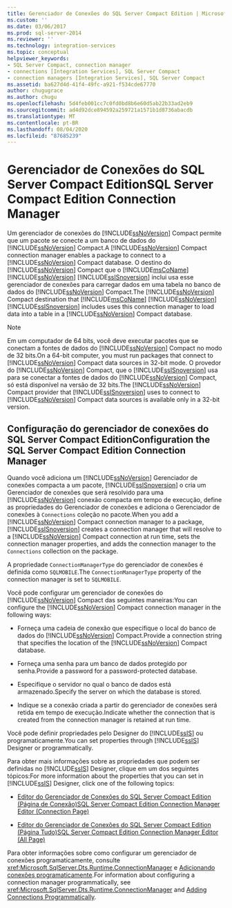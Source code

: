 ```yaml
---
title: Gerenciador de Conexões do SQL Server Compact Edition | Microsoft Docs
ms.custom: ''
ms.date: 03/06/2017
ms.prod: sql-server-2014
ms.reviewer: ''
ms.technology: integration-services
ms.topic: conceptual
helpviewer_keywords:
- SQL Server Compact, connection manager
- connections [Integration Services], SQL Server Compact
- connection managers [Integration Services], SQL Server Compact
ms.assetid: ba627d4d-41f4-49fc-a921-f534cde67770
author: chugugrace
ms.author: chugu
ms.openlocfilehash: 5d4feb001cc7c0fd0bd8b6e60d5ab22b33ad2eb9
ms.sourcegitcommit: ad4d92dce894592a259721a1571b1d8736abacdb
ms.translationtype: MT
ms.contentlocale: pt-BR
ms.lasthandoff: 08/04/2020
ms.locfileid: "87685239"
---
```

# <a name="sql-server-compact-edition-connection-manager"></a><span data-ttu-id="bc6c6-102">Gerenciador de Conexões do SQL Server Compact Edition</span><span class="sxs-lookup"><span data-stu-id="bc6c6-102">SQL Server Compact Edition Connection Manager</span></span>
  <span data-ttu-id="bc6c6-103">Um gerenciador de conexões do [!INCLUDE[ssNoVersion](../../includes/ssnoversion-md.md)] Compact permite que um pacote se conecte a um banco de dados do [!INCLUDE[ssNoVersion](../../includes/ssnoversion-md.md)] Compact.</span><span class="sxs-lookup"><span data-stu-id="bc6c6-103">A [!INCLUDE[ssNoVersion](../../includes/ssnoversion-md.md)] Compact connection manager enables a package to connect to a [!INCLUDE[ssNoVersion](../../includes/ssnoversion-md.md)] Compact database.</span></span> <span data-ttu-id="bc6c6-104">O destino do [!INCLUDE[ssNoVersion](../../includes/ssnoversion-md.md)] Compact que o [!INCLUDE[msCoName](../../includes/msconame-md.md)] [!INCLUDE[ssNoVersion](../../includes/ssnoversion-md.md)] [!INCLUDE[ssISnoversion](../../includes/ssisnoversion-md.md)] inclui usa esse gerenciador de conexões para carregar dados em uma tabela no banco de dados do [!INCLUDE[ssNoVersion](../../includes/ssnoversion-md.md)] Compact.</span><span class="sxs-lookup"><span data-stu-id="bc6c6-104">The [!INCLUDE[ssNoVersion](../../includes/ssnoversion-md.md)] Compact destination that [!INCLUDE[msCoName](../../includes/msconame-md.md)] [!INCLUDE[ssNoVersion](../../includes/ssnoversion-md.md)] [!INCLUDE[ssISnoversion](../../includes/ssisnoversion-md.md)] includes uses this connection manager to load data into a table in a [!INCLUDE[ssNoVersion](../../includes/ssnoversion-md.md)] Compact database.</span></span>  
  
> [!NOTE]  
>  <span data-ttu-id="bc6c6-105">Em um computador de 64 bits, você deve executar pacotes que se conectam a fontes de dados do [!INCLUDE[ssNoVersion](../../includes/ssnoversion-md.md)] Compact no modo de 32 bits.</span><span class="sxs-lookup"><span data-stu-id="bc6c6-105">On a 64-bit computer, you must run packages that connect to [!INCLUDE[ssNoVersion](../../includes/ssnoversion-md.md)] Compact data sources in 32-bit mode.</span></span> <span data-ttu-id="bc6c6-106">O provedor do [!INCLUDE[ssNoVersion](../../includes/ssnoversion-md.md)] Compact, que o [!INCLUDE[ssISnoversion](../../includes/ssisnoversion-md.md)] usa para se conectar a fontes de dados do [!INCLUDE[ssNoVersion](../../includes/ssnoversion-md.md)] Compact, só está disponível na versão de 32 bits.</span><span class="sxs-lookup"><span data-stu-id="bc6c6-106">The [!INCLUDE[ssNoVersion](../../includes/ssnoversion-md.md)] Compact provider that [!INCLUDE[ssISnoversion](../../includes/ssisnoversion-md.md)] uses to connect to [!INCLUDE[ssNoVersion](../../includes/ssnoversion-md.md)] Compact data sources is available only in a 32-bit version.</span></span>  
  
## <a name="configuration-the-sql-server-compact-edition-connection-manager"></a><span data-ttu-id="bc6c6-107">Configuração do gerenciador de conexões do SQL Server Compact Edition</span><span class="sxs-lookup"><span data-stu-id="bc6c6-107">Configuration the SQL Server Compact Edition Connection Manager</span></span>  
 <span data-ttu-id="bc6c6-108">Quando você adiciona um [!INCLUDE[ssNoVersion](../../includes/ssnoversion-md.md)] Gerenciador de conexões compacta a um pacote, [!INCLUDE[ssISnoversion](../../includes/ssisnoversion-md.md)] o cria um Gerenciador de conexões que será resolvido para uma [!INCLUDE[ssNoVersion](../../includes/ssnoversion-md.md)] conexão compacta em tempo de execução, define as propriedades do Gerenciador de conexões e adiciona o Gerenciador de conexões à `Connections` coleção no pacote.</span><span class="sxs-lookup"><span data-stu-id="bc6c6-108">When you add a [!INCLUDE[ssNoVersion](../../includes/ssnoversion-md.md)] Compact connection manager to a package, [!INCLUDE[ssISnoversion](../../includes/ssisnoversion-md.md)] creates a connection manager that will resolve to a [!INCLUDE[ssNoVersion](../../includes/ssnoversion-md.md)] Compact connection at run time, sets the connection manager properties, and adds the connection manager to the `Connections` collection on the package.</span></span>  
  
 <span data-ttu-id="bc6c6-109">A propriedade `ConnectionManagerType` do gerenciador de conexões é definida como `SQLMOBILE`.</span><span class="sxs-lookup"><span data-stu-id="bc6c6-109">The `ConnectionManagerType` property of the connection manager is set to `SQLMOBILE`.</span></span>  
  
 <span data-ttu-id="bc6c6-110">Você pode configurar um gerenciador de conexões do [!INCLUDE[ssNoVersion](../../includes/ssnoversion-md.md)] Compact das seguintes maneiras:</span><span class="sxs-lookup"><span data-stu-id="bc6c6-110">You can configure the [!INCLUDE[ssNoVersion](../../includes/ssnoversion-md.md)] Compact connection manager in the following ways:</span></span>  
  
-   <span data-ttu-id="bc6c6-111">Forneça uma cadeia de conexão que especifique o local do banco de dados do [!INCLUDE[ssNoVersion](../../includes/ssnoversion-md.md)] Compact.</span><span class="sxs-lookup"><span data-stu-id="bc6c6-111">Provide a connection string that specifies the location of the [!INCLUDE[ssNoVersion](../../includes/ssnoversion-md.md)] Compact database.</span></span>  
  
-   <span data-ttu-id="bc6c6-112">Forneça uma senha para um banco de dados protegido por senha.</span><span class="sxs-lookup"><span data-stu-id="bc6c6-112">Provide a password for a password-protected database.</span></span>  
  
-   <span data-ttu-id="bc6c6-113">Especifique o servidor no qual o banco de dados está armazenado.</span><span class="sxs-lookup"><span data-stu-id="bc6c6-113">Specify the server on which the database is stored.</span></span>  
  
-   <span data-ttu-id="bc6c6-114">Indique se a conexão criada a partir do gerenciador de conexões será retida em tempo de execução.</span><span class="sxs-lookup"><span data-stu-id="bc6c6-114">Indicate whether the connection that is created from the connection manager is retained at run time.</span></span>  
  
 <span data-ttu-id="bc6c6-115">Você pode definir propriedades pelo Designer do [!INCLUDE[ssIS](../../includes/ssis-md.md)] ou programaticamente.</span><span class="sxs-lookup"><span data-stu-id="bc6c6-115">You can set properties through [!INCLUDE[ssIS](../../includes/ssis-md.md)] Designer or programmatically.</span></span>  
  
 <span data-ttu-id="bc6c6-116">Para obter mais informações sobre as propriedades que podem ser definidas no [!INCLUDE[ssIS](../../includes/ssis-md.md)] Designer, clique em um dos seguintes tópicos:</span><span class="sxs-lookup"><span data-stu-id="bc6c6-116">For more information about the properties that you can set in [!INCLUDE[ssIS](../../includes/ssis-md.md)] Designer, click one of the following topics:</span></span>  
  
-   [<span data-ttu-id="bc6c6-117">Editor do Gerenciador de Conexões do SQL Server Compact Edition &#40;Página de Conexão&#41;</span><span class="sxs-lookup"><span data-stu-id="bc6c6-117">SQL Server Compact Edition Connection Manager Editor &#40;Connection Page&#41;</span></span>](../sql-server-compact-edition-connection-manager-editor-connection-page.md)  
  
-   [<span data-ttu-id="bc6c6-118">Editor do Gerenciador de Conexões do SQL Server Compact Edition &#40;Página Tudo&#41;</span><span class="sxs-lookup"><span data-stu-id="bc6c6-118">SQL Server Compact Edition Connection Manager Editor &#40;All Page&#41;</span></span>](../sql-server-compact-edition-connection-manager-editor-all-page.md)  
  
 <span data-ttu-id="bc6c6-119">Para obter informações sobre como configurar um gerenciador de conexões programaticamente, consulte <xref:Microsoft.SqlServer.Dts.Runtime.ConnectionManager> e [Adicionando conexões programaticamente](../building-packages-programmatically/adding-connections-programmatically.md).</span><span class="sxs-lookup"><span data-stu-id="bc6c6-119">For information about configuring a connection manager programmatically, see <xref:Microsoft.SqlServer.Dts.Runtime.ConnectionManager> and [Adding Connections Programmatically](../building-packages-programmatically/adding-connections-programmatically.md).</span></span>  
  
  
